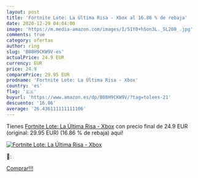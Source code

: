 ```yaml
---
layout: post
title: 'Fortnite Lote: La Última Risa - Xbox al 16.86 % de rebaja'
date: 2020-12-29 04:04:00
image: 'https://m.media-amazon.com/images/I/51Y0+hSon3L._SL200_.jpg'
comments: true
category: ofertas
author: ring
slug: 'B08H9CKW9V-es'
actualPrice: 24.9 EUR
currency: EUR
price: 24.9
comparePrice: 29.95 EUR
prodname: 'Fortnite Lote: La Última Risa - Xbox'
country: 'es'
flag: '🇪🇸'
buyurl: 'https://www.amazon.es/dp/B08H9CKW9V/?tag=tolees-21'
descuento: '16.86'
average: '26.436111111111106'
---
```


Tienes [Fortnite Lote: La Última Risa - Xbox](https://www.amazon.es/dp/B08H9CKW9V/?tag=tolees-21) con precio final de  24.9 EUR (original: 29.95 EUR) (16.86 %  de rebaja) aqui!

[![Fortnite Lote: La Última Risa - Xbox](https://m.media-amazon.com/images/I/51Y0+hSon3L._SL200_.jpg)](https://www.amazon.es/dp/B08H9CKW9V/?tag=tolees-21)

🔎:


[Comprar!!!](https://www.amazon.es/dp/B08H9CKW9V/?tag=tolees-21)
